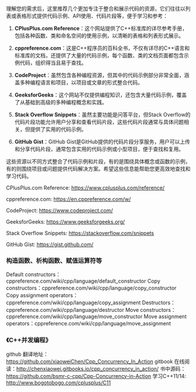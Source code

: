 理解您的需求后，这里推荐几个更加专注于整合和展示代码的资源，它们往往以列表或表格形式提供代码示例、API使用、代码片段等，便于学习和参考：

1. **CPlusPlus.com Reference**：这个网站提供了C++标准库的详尽参考手册，包括各种函数、类和命名空间的使用示例，以清晰的表格和列表形式展示。

2. **cppreference.com**：这是C++程序员的百科全书，不仅有详尽的C++语言和标准库的文档，还提供了大量的代码示例，每个函数、类的文档页面都包含示例代码，组织得当且易于查找。

3. **CodeProject**：虽然包含各种编程资源，但其中的代码示例部分非常全面，涵盖多种编程语言和项目，以项目或文章的形式整合代码。

4. **GeeksforGeeks**：这个网站不仅提供编程知识，还包含大量代码示例，覆盖了从基础到高级的多种编程概念和实践。

5. **Stack Overflow Snippets**：虽然主要功能是问答平台，但Stack Overflow的代码片段功能允许用户分享和查看代码片段，这些代码片段通常与具体问题相关，但提供了实用的代码示例。

6. **GitHub Gist**：GitHub Gist是GitHub提供的代码片段分享服务，用户可以上传和分享代码片段，通常包含实用的代码示例或小型项目，便于查找和复用。

这些资源以不同方式整合了代码示例和片段，有的是围绕具体概念或函数的示例，有的则围绕项目或问题提供代码解决方案。希望这些信息能帮助您更高效地查找和学习代码。

 CPlusPlus.com Reference: https://www.cplusplus.com/reference/

 cppreference.com: https://en.cppreference.com/w/

 CodeProject: https://www.codeproject.com/

 GeeksforGeeks: https://www.geeksforgeeks.org/

 Stack Overflow Snippets: https://stackoverflow.com/snippets

 GitHub Gist: https://gist.github.com/


### 构造函数、析构函数、赋值运算符等
Default constructors：cppreference.com/wiki/cpp/language/default_constructor
Copy constructors：cppreference.com/wiki/cpp/language/copy_constructor
Copy assignment operators：cppreference.com/wiki/cpp/language/copy_assignment
Destructors：cppreference.com/wiki/cpp/language/destructor
Move constructors：cppreference.com/wiki/cpp/language/move_constructor
Move assignment operators：cppreference.com/wiki/cpp/language/move_assignment

### 《C++并发编程》
github 翻译地址：https://github.com/xiaoweiChen/Cpp_Concurrency_In_Action
gitbook 在线阅读：http://chenxiaowei.gitbooks.io/cpp_concurrency_in_action/
书中源码：https://github.com/bsmr-c-cpp/Cpp-Concurrency-in-Action
学习C++11/14: http://www.bogotobogo.com/cplusplus/C11